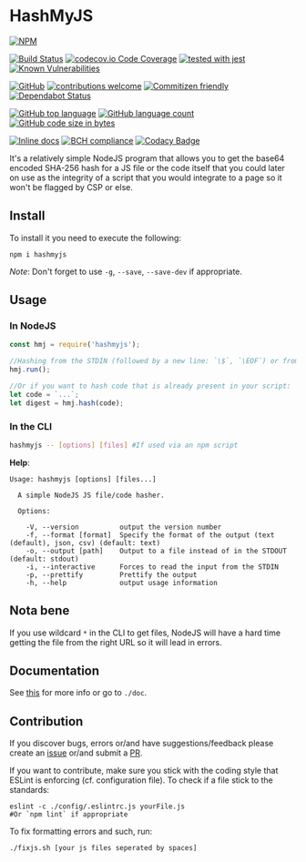 # HashMyJS
[![NPM](https://nodei.co/npm/hashmyjs.png)](https://nodei.co/npm/hashmyjs/)
<!-- [![NSP Status](https://nodesecurity.io/orgs/berkmann18/projects/ea369eec-8c46-4ad6-903c-739aa66d006a/badge)](https://nodesecurity.io/orgs/berkmann18/projects/ea369eec-8c46-4ad6-903c-739aa66d006a) -->

[![Build Status](https://travis-ci.org/Berkmann18/hashmyjs.svg?branch=master)](https://travis-ci.org/Berkmann18/hashmyjs)
[![codecov.io Code Coverage](https://img.shields.io/codecov/c/github/Berkmann18/hashmyjs.svg?maxAge=2592000)](https://codecov.io/github/Berkmann18/hashmyjs?branch=master)
[![tested with jest](https://img.shields.io/badge/tested_with-jest-99424f.svg)](https://github.com/facebook/jest)
[![Known Vulnerabilities](https://snyk.io/test/github/Berkmann18/hashmyjs/badge.svg?targetFile=package.json)](https://snyk.io/test/github/Berkmann18/hashmyjs?targetFile=package.json)

[![GitHub](https://img.shields.io/github/license/Berkmann18/hashmyjs.svg)](https://github.com/Berkmann18/hashmyjs/blob/master/LICENSE)
[![contributions welcome](https://img.shields.io/badge/contributions-welcome-brightgreen.svg?style=flat)](https://github.com/Berkmann18/hashmyjs/issues)
[![Commitizen friendly](https://img.shields.io/badge/commitizen-friendly-brightgreen.svg)](http://commitizen.github.io/cz-cli/)
[![Dependabot Status](https://api.dependabot.com/badges/status?host=github&identifier=115825259)](https://dependabot.com)

[![GitHub top language](https://img.shields.io/github/languages/top/Berkmann18/hashmyjs.svg)](https://github.com/Berkmann18/hashmyjs)
[![GitHub language count](https://img.shields.io/github/languages/count/Berkmann18/hashmyjs.svg)](https://github.com/Berkmann18/hashmyjs)
[![GitHub code size in bytes](https://img.shields.io/github/languages/code-size/Berkmann18/hashmyjs.svg)](https://github.com/Berkmann18/hashmyjs)

[![Inline docs](http://inch-ci.org/github/Berkmann18/hashmyjs.svg?branch=master)](http://inch-ci.org/github/Berkmann18/hashmyjs)
[![BCH compliance](https://bettercodehub.com/edge/badge/Berkmann18/hashmyjs?branch=master)](https://bettercodehub.com/results/Berkmann18/hashmyjs)
[![Codacy Badge](https://api.codacy.com/project/badge/Grade/dcb7d393f7f24c0c9717e1254f6967c9)](https://app.codacy.com/app/maxieberkmann/hashmyjs?utm_source=github.com&utm_medium=referral&utm_content=Berkmann18/hashmyjs&utm_campaign=Badge_Grade_Dashboard)


It's a relatively simple NodeJS program that allows you to get the base64 encoded SHA-256 hash for a JS file or the code itself that you could later on use as the integrity of a script that you would integrate to a page so it won't be flagged by CSP or else.

## Install
To install it you need to execute the following:
```cli
npm i hashmyjs
```

_Note_: Don't forget to use `-g`, `--save`, `--save-dev` if appropriate.

## Usage
### In NodeJS
```js
const hmj = require('hashmyjs');

//Hashing from the STDIN (followed by a new line: `\$`, `\EOF`) or from file passed as arguments
hmj.run();

//Or if you want to hash code that is already present in your script:
let code = `...`;
let digest = hmj.hash(code);
```

### In the CLI
```bash
hashmyjs -- [options] [files] #If used via an npm script
```
**Help**:
```cli
Usage: hashmyjs [options] [files...]

  A simple NodeJS JS file/code hasher.

  Options:

    -V, --version          output the version number
    -f, --format [format]  Specify the format of the output (text (default), json, csv) (default: text)
    -o, --output [path]    Output to a file instead of in the STDOUT (default: stdout)
    -i, --interactive      Forces to read the input from the STDIN
    -p, --prettify         Prettify the output
    -h, --help             output usage information
```

## Nota bene
If you use wildcard `*` in the CLI to get files, NodeJS will have a hard time getting the file from the right URL so it will lead in errors.

## Documentation
See [this](./DOCUMENTATION.md) for more info or go to `./doc`.

## Contribution
If you discover bugs, errors or/and have suggestions/feedback please create an [issue](http://github.com/Berkmann18/hashmyjs/issues) or/and submit a [PR](http://github.com/Berkmann18/hashmyjs/pulls).

If you want to contribute, make sure you stick with the coding style that ESLint is enforcing (cf. configuration file).
To check if a file stick to the standards:
```cli
eslint -c ./config/.eslintrc.js yourFile.js
#Or `npm lint` if appropriate
```
To fix formatting errors and such, run:
```cli
./fixjs.sh [your js files seperated by spaces]
```
